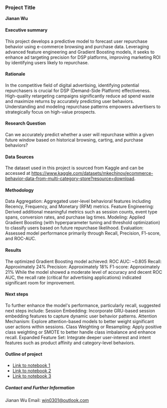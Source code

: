 ### Project Title

**Jianan Wu**

#### Executive summary
This project develops a predictive model to forecast user repurchase behavior using e-commerce browsing and purchase data. Leveraging advanced feature engineering and Gradient Boosting models, it seeks to enhance ad targeting precision for DSP platforms, improving marketing ROI by identifying users likely to repurchase.

#### Rationale
In the competitive field of digital advertising, identifying potential repurchasers is crucial for DSP (Demand-Side Platform) effectiveness. High-quality retargeting campaigns significantly reduce ad spend waste and maximize returns by accurately predicting user behaviors. Understanding and modeling repurchase patterns empowers advertisers to strategically focus on high-value prospects.

#### Research Question
Can we accurately predict whether a user will repurchase within a given future window based on historical browsing, carting, and purchase behaviors?

#### Data Sources
The dataset used in this project is sourced from Kaggle and can be accessed at https://www.kaggle.com/datasets/mkechinov/ecommerce-behavior-data-from-multi-category-store?resource=download. 

#### Methodology
Data Aggregation: Aggregated user-level behavioral features including Recency, Frequency, and Monetary (RFM) metrics.
Feature Engineering: Derived additional meaningful metrics such as session counts, event type spans, conversion rates, and purchase lag times.
Modeling: Applied Gradient Boosting (with hyperparameter tuning and threshold optimization) to classify users based on future repurchase likelihood.
Evaluation: Assessed model performance primarily through Recall, Precision, F1-score, and ROC-AUC.

#### Results
The optimized Gradient Boosting model achieved:
ROC AUC: ~0.805
Recall: Approximately 24%
Precision: Approximately 18%
F1-score: Approximately 21%
While the model showed a moderate level of accuracy and decent ROC AUC, the recall rate (critical for advertising applications) indicated significant room for improvement.

#### Next steps
To further enhance the model's performance, particularly recall, suggested next steps include:
Session Embedding: Incorporate GRU-based session embedding features to capture dynamic user behavior patterns.
Attention Mechanism: Explore attention-based models to better weight significant user actions within sessions.
Class Weighting or Resampling: Apply positive class weighting or SMOTE to better handle class imbalance and enhance recall.
Expanded Feature Set: Integrate deeper user-interest and intent features such as product affinity and category-level behaviors.

#### Outline of project

- [Link to notebook 1]()
- [Link to notebook 2]()
- [Link to notebook 3]()


##### Contact and Further Information
Jianan Wu
Email: wjn0301@outlook.com
